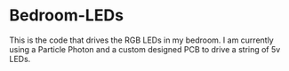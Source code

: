 # Bedroom-LEDs
This is the code that drives the RGB LEDs in my bedroom. I am currently using a Particle Photon and a custom designed PCB to drive a string of 5v LEDs.
